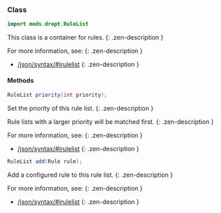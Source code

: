 
### Class

```java
import mods.dropt.RuleList
```

This class is a container for rules.
{: .zen-description }


For more information, see:
{: .zen-description }

  * [/json/syntax/#irulelist](/json/syntax/#irulelist)
{: .zen-description }



#### Methods

```java
RuleList priority(int priority);
```

Set the priority of this rule list.
{: .zen-description }

Rule lists with a larger priority will be matched first.
{: .zen-description }

For more information, see:
{: .zen-description }

  * [/json/syntax/#irulelist](/json/syntax/#irulelist)
{: .zen-description }


```java
RuleList add(Rule rule);
```

Add a configured rule to this rule list.
{: .zen-description }

For more information, see:
{: .zen-description }

  * [/json/syntax/#irulelist](/json/syntax/#irulelist)
{: .zen-description }

